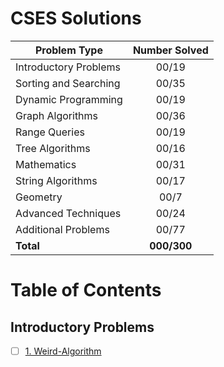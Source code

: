 # CSES Solutions


| Problem Type          | Number Solved |
|-----------------------|:-------------:|
| Introductory Problems |     00/19     |
| Sorting and Searching |     00/35     |
| Dynamic Programming   |     00/19     |
| Graph Algorithms      |     00/36     |
| Range Queries         |     00/19     |
| Tree Algorithms       |     00/16     |
| Mathematics           |     00/31     |
| String Algorithms     |     00/17     |
| Geometry              |     00/7      |
| Advanced Techniques   |     00/24     |
| Additional Problems   |     00/77     |
| **Total**             |  **000/300**  |

# Table of Contents

## Introductory Problems

- [ ] [1. Weird-Algorithm](Introductory-Problems/Weird-Algorithm.cpp)
